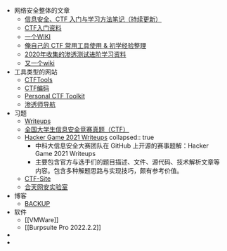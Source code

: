 - 网络安全整体的文章
	- [信息安全、CTF 入门与学习方法笔记（持续更新）](https://marlous.github.io/2018/12/09/%E4%BF%A1%E6%81%AF%E5%AE%89%E5%85%A8%E3%80%81CTF%20%E5%85%A5%E9%97%A8%E4%B8%8E%E5%AD%A6%E4%B9%A0%E6%96%B9%E6%B3%95%E7%AC%94%E8%AE%B0%EF%BC%88%E6%8C%81%E7%BB%AD%E6%9B%B4%E6%96%B0%EF%BC%89/#5-CTF-%E5%86%85%E5%AE%B9%E3%80%81%E8%B5%84%E6%96%99%E3%80%81%E5%B7%A5%E5%85%B7%E3%80%81%E6%BC%94%E7%BB%83%E5%B9%B3%E5%8F%B0)
	- [CTF入门资料](https://blog.csdn.net/weixin_39664643/article/details/108315722)
	- [一个WIKI](https://hackmd.io/@Ov16q5H6T3CZG6TE4dlqrA/BJJk2x3N7#XXE)
	- [俺自己的 CTF 常用工具使用 & 初学经验整理](https://zhangmaimai.com/2021/10/30/max-ctf-tools-and-exp/)
	- [2020年收集的渗透测试进阶学习资料](https://www.cnhackteam.org/topic/1001/?btwaf=43553764)
	- [又一个wiki](https://ctf-wiki.org/)
- 工具类型的网站
	- [CTFTools](https://ctftools.com/down/)
	- [CTF编码](http://www.hiencode.com/)
	- [Personal CTF Toolkit](https://github.com/Harmoc/CTFTools)
	- [渗透师导航](https://www.shentoushi.top/knowledge)
- 习题
	- [Writeups](https://github.com/susers/Writeups)
	- [全国大学生信息安全竞赛真题（CTF）](https://blog.csdn.net/Toufahaizai/article/details/89002051)
	- [Hacker Game 2021 Writeups](https://github.com/USTC-Hackergame/hackergame2021-writeups)
	  collapsed:: true
		- 中科大信息安全大赛团队在 GitHub 上开源的赛事题解：Hacker Game 2021 Writeups
		- 主要包含官方与选手们的题目描述、文件、源代码、技术解析文章等内容。包含多种解题思路与实现技巧，颇有参考价值。
	- [CTF-Site](https://github.com/myndtt/CTF-Site)
	- [合天网安实验室](https://www.hetianlab.com/pages/CTFLaboratory.jsp)
- 博客
	- [BACKUP](https://4hou.win/wordpress/?cat=3388)
- 软件
	- [[VMWare]]
	- [[Burpsuite Pro 2022.2.2]]
-
-